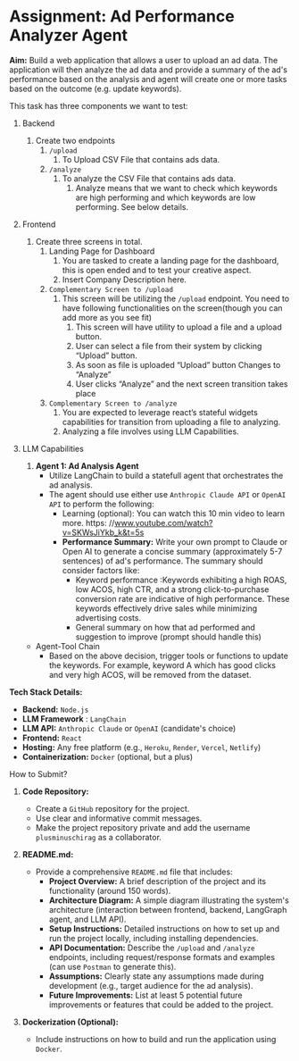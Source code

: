 # Assignment: Ad Performance Analyzer Agent

**Aim:** Build a web application that allows a user to upload an ad data. The application will then analyze the ad data and provide a summary of the ad's performance based on the analysis and agent will create one or more tasks based on the outcome (e.g. update keywords).

This task has three components we want to test:

1. Backend
    1. Create two endpoints
        1. `/upload`
            1. To Upload CSV File that contains ads data.
        2. `/analyze`
            1. To analyze the CSV File that contains ads data.
                1. Analyze means that we want to check which keywords are high performing and which keywords are low performing. See below details. 
2. Frontend
    1. Create three screens in total.
        1. Landing Page for Dashboard
            1. You are tasked to create a landing page for the dashboard, this is open ended and to test your creative aspect.
            2. Insert Company Description here.
        2. `Complementary Screen to /upload` 
            1. This screen will be utilizing the `/upload` endpoint. You need to have following functionalities on the screen(though you can add more as you see fit)
                1. This screen will have utility to upload a file and a upload button.
                2. User can select a file from their system by clicking “Upload” button.
                3. As soon as file is uploaded “Upload” button Changes to “Analyze”
                4. User clicks “Analyze” and the next screen transition takes place
        3. `Complementary Screen to /analyze`
            1. You are expected to leverage react’s stateful widgets capabilities for transition from uploading a file to analyzing.
            2. Analyzing a file involves using LLM Capabilities.

3. LLM Capabilities
    1. **Agent 1: Ad Analysis Agent**
        - Utilize LangChain to build a statefull agent that orchestrates the ad analysis.
        - The agent should use either use `Anthropic Claude API` or `OpenAI API` to perform the following:
            - Learning (optional): You can watch this 10 min video to learn more. https: //www.youtube.com/watch?v=SKWsJiYkb_k&t=5s
            - **Performance Summary:** Write your own prompt to Claude or Open AI to generate a concise summary (approximately 5-7 sentences) of ad's performance. The summary should consider factors like:
                - Keyword performance :Keywords exhibiting a high ROAS, low ACOS, high CTR, and a strong click-to-purchase conversion rate are indicative of high performance. These keywords effectively drive sales while minimizing advertising costs.
                - General summary on how that ad performed and suggestion to improve (prompt should handle this)
    - Agent-Tool Chain
        - Based on the above decision, trigger tools or functions to update the keywords. For example, keyword A which has good clicks and very high ACOS, will be removed from the dataset.

**Tech Stack Details:**

- **Backend:** `Node.js`
- **LLM Framework** : `LangChain`
- **LLM API:** `Anthropic Claude` or `OpenAI` (candidate's choice)
- **Frontend:** `React`
- **Hosting:** Any free platform (e.g., `Heroku`, `Render`, `Vercel`, `Netlify`)
- **Containerization:** `Docker` (optional, but a plus)

How to Submit?

1. **Code Repository:**
    - Create a `GitHub` repository for the project.
    - Use clear and informative commit messages.
    - Make the project repository private and add the username `plusminuschirag` as a collaborator.

2. **README.md:**
    - Provide a comprehensive `README.md` file that includes:
        - **Project Overview:** A brief description of the project and its functionality (around 150 words).
        - **Architecture Diagram:** A simple diagram illustrating the system's architecture (interaction between frontend, backend, LangGraph agent, and LLM API).
        - **Setup Instructions:** Detailed instructions on how to set up and run the project locally, including installing dependencies.
        - **API Documentation:** Describe the `/upload` and `/analyze` endpoints, including request/response formats and examples (can use `Postman` to generate this).
        - **Assumptions:** Clearly state any assumptions made during development (e.g., target audience for the ad analysis).
        - **Future Improvements:** List at least 5 potential future improvements or features that could be added to the project.

3. **Dockerization (Optional):**
    - Include instructions on how to build and run the application using `Docker`.
